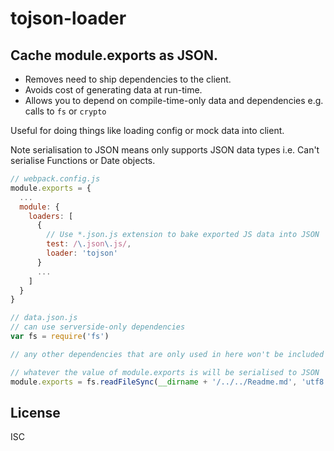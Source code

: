 # tojson-loader

## Cache module.exports as JSON.

* Removes need to ship dependencies to the client.
* Avoids cost of generating data at run-time.
* Allows you to depend on compile-time-only data and dependencies e.g. calls to `fs` or `crypto`

Useful for doing things like loading config or mock data into client.

Note serialisation to JSON means only supports JSON data types i.e. Can't serialise Functions or Date objects.

```js
// webpack.config.js
module.exports = {
  ...
  module: {
    loaders: [
      {
        // Use *.json.js extension to bake exported JS data into JSON
        test: /\.json\.js/,
        loader: 'tojson'
      }
      ...
    ]
  }
}
```

```js
// data.json.js
// can use serverside-only dependencies
var fs = require('fs')

// any other dependencies that are only used in here won't be included in bundle

// whatever the value of module.exports is will be serialised to JSON
module.exports = fs.readFileSync(__dirname + '/../../Readme.md', 'utf8')
```

## License

ISC
